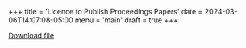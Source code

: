 +++
title = 'Licence to Publish Proceedings Papers'
date = 2024-03-06T14:07:08-05:00
menu = 'main'
draft = true
+++

[Download file](/file/SNCS_ProceedingsPaper_LTP_ST_SN_Switzerland.docx)
